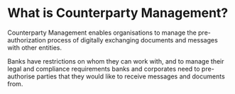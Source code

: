 
# What is Counterparty Management?

Counterparty Management enables organisations to manage the pre-authorization process of digitally exchanging documents and messages with other entities. 

Banks have restrictions on whom they can work with, and to manage their legal and compliance requirements banks and corporates need to pre-authorise parties that they would like to receive messages and documents from.